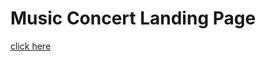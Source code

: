 # Music Concert Landing Page
[click here](https://akshitadanewala.github.io/Music-Concert-Landing-Page/)
